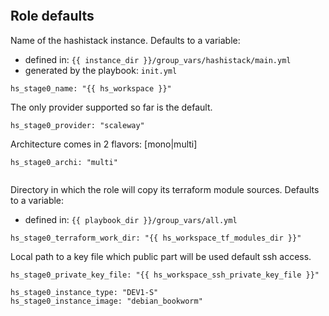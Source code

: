 
```{include} ../../../../roles/stage0/README.md
```

## Role defaults

Name of the hashistack instance. Defaults to a variable:
* defined in: `{{ instance_dir }}/group_vars/hashistack/main.yml`
* generated by the playbook: `init.yml`
```
hs_stage0_name: "{{ hs_workspace }}"
```

The only provider supported so far is the default.
```
hs_stage0_provider: "scaleway"
```

Architecture comes in 2 flavors: [mono|multi]
```
hs_stage0_archi: "multi"


```

Directory in which the role will copy its terraform module sources. Defaults
to a variable:
* defined in: `{{ playbook_dir }}/group_vars/all.yml`
```
hs_stage0_terraform_work_dir: "{{ hs_workspace_tf_modules_dir }}"
```

Local path to a key file which public part will be used default ssh access.
```
hs_stage0_private_key_file: "{{ hs_workspace_ssh_private_key_file }}"

hs_stage0_instance_type: "DEV1-S"
hs_stage0_instance_image: "debian_bookworm"
